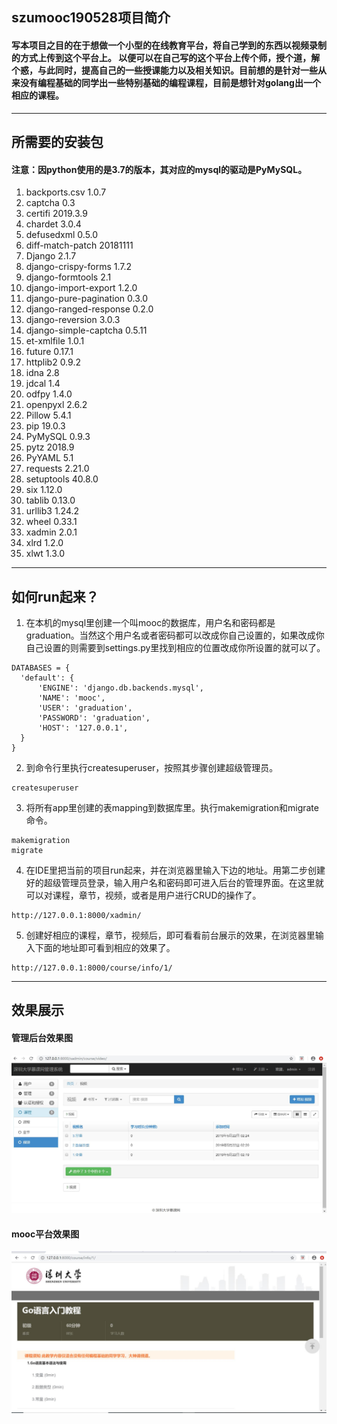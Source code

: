 ## szumooc190528项目简介
####  写本项目之目的在于想做一个小型的在线教育平台，将自己学到的东西以视频录制的方式上传到这个平台上。 以便可以在自己写的这个平台上传个师，授个道，解个惑，与此同时，提高自己的一些授课能力以及相关知识。目前想的是针对一些从来没有编程基础的同学出一些特别基础的编程课程，目前是想针对golang出一个相应的课程。
---
## 所需要的安装包
#### 注意：因python使用的是3.7的版本，其对应的mysql的驱动是PyMySQL。
1. backports.csv          1.0.7
2. captcha                0.3
3. certifi                2019.3.9
4. chardet                3.0.4
5. defusedxml             0.5.0
6. diff-match-patch       20181111
7. Django                 2.1.7
8. django-crispy-forms    1.7.2
9. django-formtools       2.1
10. django-import-export   1.2.0
11. django-pure-pagination 0.3.0
12. django-ranged-response 0.2.0
13. django-reversion       3.0.3
14. django-simple-captcha  0.5.11
15. et-xmlfile             1.0.1
16. future                 0.17.1
17. httplib2               0.9.2
18. idna                   2.8
19. jdcal                  1.4
20. odfpy                  1.4.0
21. openpyxl               2.6.2
22. Pillow                 5.4.1
23. pip                    19.0.3
24. PyMySQL                0.9.3
25. pytz                   2018.9
26. PyYAML                 5.1
27. requests               2.21.0
28. setuptools             40.8.0
29. six                    1.12.0
30. tablib                 0.13.0
31. urllib3                1.24.2
32. wheel                  0.33.1
33. xadmin                 2.0.1
34. xlrd                   1.2.0
35. xlwt                   1.3.0
---
## 如何run起来？
1. 在本机的mysql里创建一个叫mooc的数据库，用户名和密码都是graduation。当然这个用户名或者密码都可以改成你自己设置的，如果改成你自己设置的则需要到settings.py里找到相应的位置改成你所设置的就可以了。
  ```
  DATABASES = {
    'default': {
        'ENGINE': 'django.db.backends.mysql',
        'NAME': 'mooc',
        'USER': 'graduation',
        'PASSWORD': 'graduation',
        'HOST': '127.0.0.1',
    }
}
```
2. 到命令行里执行createsuperuser，按照其步骤创建超级管理员。
```
createsuperuser
```
3. 将所有app里创建的表mapping到数据库里。执行makemigration和migrate命令。
```
makemigration
migrate
```
4. 在IDE里把当前的项目run起来，并在浏览器里输入下边的地址。用第二步创建好的超级管理员登录，输入用户名和密码即可进入后台的管理界面。在这里就可以对课程，章节，视频，或者是用户进行CRUD的操作了。
```
http://127.0.0.1:8000/xadmin/
```
5. 创建好相应的课程，章节，视频后，即可看看前台展示的效果，在浏览器里输入下面的地址即可看到相应的效果了。
```
http://127.0.0.1:8000/course/info/1/
```
---
## 效果展示
#### 管理后台效果图
![](https://github.com/anmutu/szumooc190528/blob/master/static/img_projectdemo/admin.jpg)
#### mooc平台效果图
![](https://github.com/anmutu/szumooc190528/blob/master/static/img_projectdemo/mooc.jpg)






